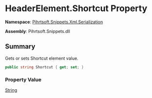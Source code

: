 # HeaderElement\.Shortcut Property

**Namespace**: [Pihrtsoft.Snippets.Xml.Serialization](../../README.md)

**Assembly**: Pihrtsoft\.Snippets\.dll

## Summary

Gets or sets Shortcut element value\.

```csharp
public string Shortcut { get; set; }
```

### Property Value

[String](https://docs.microsoft.com/en-us/dotnet/api/system.string)

